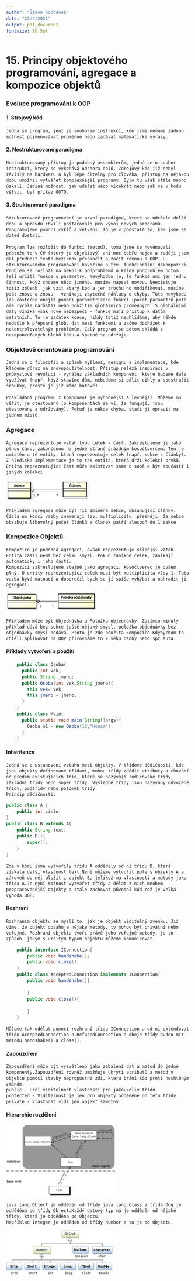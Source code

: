 ```yaml
---
author: "Šimon Kochánek"
date: "23/4/2021"
output: pdf_document
fontsize: 10.5pt
---
```


<style type="text/css">
  body{
    font-size: 10.5pt;
  }
</style>

# 15. Principy objektového programování, agregace a kompozice objektů

### Evoluce programování k OOP

#### 1. Strojový kód

    Jedná se program, jenž je souborem instrukcí, kde jsme nemáme žádnou možnost pojmenovávat proměnné nebo zadávat matematické výrazy.

#### 2. Nestrukturované paradigma

    Nestrukturovaný přístup je podobný assemblerům, jedná se o soubor instrukcí, který se vykonává odshora dolů. Zdrojový kód již nebyl závislý na hardwaru a byl lépe čitelný pro člověka, přístup na nějakou dobu umožnil vytvářet komplexnější programy. Bylo tu však stále mnoho úskalí: Jediná možnost, jak udělat něco vícekrát nebo jak se v kódu větvit, byl příkaz GOTO.

#### 3. Strukturované paradigma

    Strukturované programování je první paradigma, které se udrželo delší dobu a opravdu chvíli postačovalo pro vývoj nových programů. Programujeme pomocí cyklů a větvení. To je v podstatě to, kam jsme se doteď dostali.
    
    Program lze rozložit do funkcí (metod), tomu jsme se nevěnovali, protože to v C# (který je objektový) ani moc dobře nejde a raději jsem dal přednost tento mezikrok přeskočit a začít rovnou s OOP. U strukturovaného programování hovoříme o tzv. funkcionální dekompozici. Problém se rozloží na několik podproblémů a každý podproblém potom řeší určitá funkce s parametry. Nevýhodou je, že funkce umí jen jednu činnost, když chceme něco jiného, musíme napsat novou. Neexistuje totiž způsob, jak vzít starý kód a jen trochu ho modifikovat, musíme psát znovu a znovu - vznikají zbytečné náklady a chyby. Tuto nevýhodu lze částečně obejít pomocí parametrizace funkcí (počet parametrů poté ale rychle narůstá) nebo použitím globálních proměnných. S globálními daty vzniká však nové nebezpečí - funkce mají přístup k datům ostatních. To je začátek konce, nikdy totiž neuhlídáme, aby někde nedošlo k přepsání glob. dat mezi funkcemi a začne docházet k nekontrolovatelným problémům. Celý program se potom skládá z nezapouzdřených bloků kódu a špatně se udržuje.

### Objektově orientované programování

    Jedná se o filozofii a způsob myšlení, designu a implementace, kde klademe důraz na znovupoužitel­nost. Přístup nalézá inspiraci v průmyslové revoluci - vynález základních komponent, které budeme dále využívat (např. když stavíme dům, nebudeme si pálit cihly a soustružit šroubky, prostě je již máme hotové).
    
    Poskládání programu z komponent je výhodnější a levnější. Můžeme mu věřit, je otestovaný (o komponentách se ví, že fungují, jsou otestovány a udržovány). Pokud je někde chyba, stačí ji opravit na jednom místě. 

### Agregace

    Agregace reprezentuje vztah typu celek - část. Zakreslujeme ji jako plnou čáru, zakončenou na jedné straně prázdným kosočtvercem. Ten je umístěn u té entity, která reprezentuje celek (např. sekce s články). Z hlediska implementace je to tak entita, která drží kolekci prvků. Entita reprezentující část může existovat sama o sobě a být součástí i jiných kolekcí.

![](images/agregation.png)

    Příkladem agregace může být již zmíněná sekce, obsahující články. Čísla na konci vazby znamenají tzv. multiplicitu, přesněji, že sekce obsahuje libovolný počet článků a článek patří alespoň do 1 sekce.

### Kompozice Objektů

    Kompozice je podobná agregaci, avšak reprezentuje silnější vztah. Entita části nemá bez celku smysl. Pokud zanikne celek, zanikají automaticky i jeho části.
    Kompozici zakreslujeme stejně jako agregaci, kosočtverec je ovšem plný. U entity reprezentující celek musí být multiplicita vždy 1. Tato vazba bývá matoucí a doporučil bych se jí spíše vyhýbat a nahradit ji agregací.

![](images/composition.png)

    Příkladem může být Objednávka a Položka objednávky. Zatímco minulý příklad dává bez sekce ještě nějaký smysl, položka objednávky bez objednávky smysl nedává. Proto je zde použita kompozice.Kdybychom to chtěli aplikovat na OOP přirovnáme to k věku osoby nebo spz auta.

#### Příklady vytvoření a použití  

```java
	public class Osoba{
      public int vek;
      public String jmeno;
      public Osoba(int vek,String jmeno){
        this.vek= vek;
        this.jmeno = jmeno;
      }
    }
    public class Main{
      public static void main(String[]args){
        Osoba o1 = new Osoba(12,"Honza");
      }
    }
```

#### Inheritence

    Jedná se o ustanovení vztahu mezi objekty. V třídové dědičnosti, kde jsou objekty definované třídami, mohou třídy zdědit atributy a chování od předem existujících tříd, které se nazývají rodičovské třídy, základní třídy nebo super třídy. Výsledné třídy jsou nazývány odvozené třídy, podtřídy nebo potomek třídy
    Princip dědičnosti:

```java
public class A {
    public int cislo;
}
public class B extends A{
    public String text;
    public B(){
        super();
    }
}
```

    Zde v kódu jsme vytvořily třídu A oddědily od ní třídu B, která získala další vlastnost text.Nyní můžeme vytvořit pole s objekty A a zároveň do něj uložit i objekt B, jelikož má vlastnosti a metody jako třída A.Je nyní možnost vytvářet třídy a dělat z nich mnohem propracovanější objekty a stále zachovat původní kód což je velká výhoda OOP.

#### Rozhraní

    Rozhraním objektu se myslí to, jak je objekt viditelný zvenku. Již víme, že objekt obsahuje nějaké metody, ty mohou být privátní nebo veřejné. Rozhraní objektu tvoří právě jeho veřejné metody, je to způsob, jakým s určitým typem objektu můžeme komunikovat.

```java
    public interface IConnection{
        public void handshake();
        public void close();
    }
    public class AcceptedConnection implements IConnection{
        public void handshake(){
            
        }
        public void close(){

        }
    }
```

    Můžeme tak udělat pomocí rozhraní třídu IConnection a od ní extendovat třídu AcceptedConnection a RefusedConnection a oboje třídy budou mít metodu handshake() a close().

#### Zapouzdření

    Zapouzdření může být vysvětleno jako zabalení dat a metod do jedné komponenty.Zapouzdření rovněž umožňuje ukrytí atributů a metod v objektu pomocí stavby nepropustné zdi, která brání kód proti nechtěným změnám.
    public - Určí viditelnost vlastnosti pro jakoukoliv třídu.
    protected - Viditelnost je jen pro objekty odděděné od této třídy.
    private - Vlastnost vidí jen objekt samotný.

#### Hierarchie rozdělení

![](images/JavaMetalevelHierarchy.png)

    java.lang.Object je odděděn od třídy java.lang.Class a třída Dog je odděděna od třídy Object.Každý datový typ má je odděděn od nějaké třídy, která je odděděna od Objectu.
    Například Integer je odděden od třídy Number a ta je od Objectu.

![](images/JavaNumeric.png)

